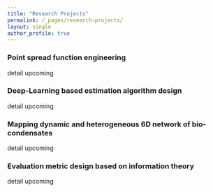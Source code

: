 ```yaml
---
title: "Research Projects"
permalink: /_pages/research-projects/
layout: single
author_profile: true
---
```


### Point spread function engineering 
detail upcoming


### Deep-Learning based estimation algorithm design
detail upcoming


### Mapping dynamic and heterogeneous 6D network of bio-condensates
detail upcoming

### Evaluation metric design based on information theory
detail upcoming

